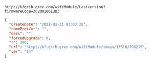 `http://kfgrih.gree.com/wifiModule/Lastversion?firmwareCode=362001061383`

```json
{
  "CreateDate": "2021-01-21 01:03:28",
  "commProtVer": "",
  "desc": "",
  "forcedUpgrade": 0,
  "r": 200,
  "url": "http://kf.grih.gree.com/wifiModule/image/13516/298215",
  "ver": "14"
}
```